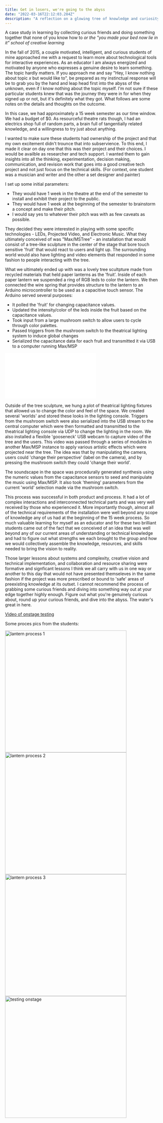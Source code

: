 ```yaml
---
title: Get in losers, we're going to the abyss
date: "2022-03-16T22:12:03.284Z"
description: "A reflection on a glowing tree of knowledge and curiosity"
---
```

A case study in learning by collecting curious friends and doing something together that none of you know how to
*or the "you made your bed now lie in it" school of creative learning*

 In the fall of 2015, a couple motivated, intelligent, and curious students of mine approached me with a request to learn more about technological tools for interactive experiences. As an educator I am always energized and motivated by anyone who expresses a genuine desire to learn something. The topic hardly matters. If you approach me and say "Hey, I know nothing about topic *x* but would like to", be prepared as my instinctual response will be to grab you by the hand and leap head first into the abyss of the unknown, even if I know nothing about the topic myself. I'm not sure if these particular students knew that was the journey they were in for when they signed up or not, but it's definitely what they got. What follows are some notes on the details and thoughts on the outcome. 

 In this case, we had approximately a 15 week semester as our time window. We had a budget of $0. As resourceful theatre rats though, I had an electrics shop full of random parts, a brain full of tangentially related knowledge, and a willingness to try just about anything. 

 I wanted to make sure these students had ownership of the project and that my own excitement didn't trounce that into subservience. To this end, I made it clear on day one that this was their project and their choices. I would be availble as researcher and tech support. I wanted them to gain insights into all the thinking, experimentation, decision making, communication, and revision work that goes into a good creative tech project and not just focus on the technical skills. (For context, one student was a musician and writer and the other a set designer and painter)

 I set up some initial parameters:
 - They would have 1 week in the theatre at the end of the semester to install and exhibit their project to the public.
 - They would have 1 week at the beginning of the semester to brainstorm a concept and make their pitch.
 - I would say yes to whatever their pitch was with as few caveats as possible.

 They decided they were interested in playing with some specific technologies - LEDs, Projected Video, and Electronic Music. What they ultimately conceived of was "Max/MSTree" - an installation that would consist of a tree-like sculpture in the center of the stage that bore touch sensitive 'fruit' that would react to users and light up. The surrounding world would also have lighting and video elements that responded in some fashion to people interacting with the tree.  

 What we ultimately ended up with was a lovely tree scultpture made from recycled materials that held paper lanterns as the 'fruit'. Inside of each paper lantern we suspended a ring of RGB leds to color the lantern. We then connected the wire spring that provides structure to the lantern to an Arduino microcontroller to be used as a capacitive touch sensor. The Arduino served several purposes:
 - It polled the 'fruit' for changing capacitance values.
 - Updated the intensity/color of the leds inside the fruit based on the capacitance values. 
 - Took input from a large mushroom switch to allow users to cycle through color palettes.
 - Passed triggers from the mushroom switch to the theatrical lighting system to induce global changes
 - Serialized the capacitance data for each fruit and transmitted it via USB to a computer running Max/MSP

![breadboard diagram](./BreadboardHookup.pdf)

 Outside of the tree sculpture, we hung a plot of theatrical lighting fixtures that allowed us to change the color and feel of the space. We created several 'worlds' and stored these looks in the lighting console. Triggers from the mushroom switch were also serialized into the USB stream to the central computer which were then formatted and transmitted to the theatrical lighting console via UDP to change the lighting in the room. We also installed a flexible 'gooseneck' USB webcam to capture video of the tree and the users. This video was passed through a series of modules in another Max/MSP instance to apply various artistic effects which were projected near the tree. The idea was that by manipulating the camera, users could 'change their perspective' (label on the camera), and by pressing the mushroom switch they could 'change their world'. 

 The soundscape in the space was procedurally generated synthesis using the numeric values from the capacitance sensors to seed and manipulate the music using Max/MSP. It also took 'theming' parameters from the current 'world' selection made via the mushroom switch. 

 This process was successful in both product and process. It had a lot of complex interactions and interconnected technical parts and was very well received by those who experienced it. More importantly though, almost all of the technical requirements of the installation were well beyond any scope of knowledge any of us had at the beginning of the 15 week process. So much valuable learning for myself as an educator and for these two brilliant students came out of the fact that we conceived of an idea that was well beyond any of our current areas of understanding or technical knowledge and had to figure out what strengths we each brought to the group and how we would collectively assemble the knowledge, resources, and skills needed to bring the vision to reality. 
 
 Those larger lessons about systems and complexity, creative vision and technical implementation, and collaboration and resource sharing were formative and signficant lessons I think we all carry with us in one way or another to this day that would not have presented themseleves in the same fashion if the project was more prescribed or bound to 'safe' areas of preexisting knowledge at its outset. I cannot recommend the process of grabbing some curious friends and diving into something way out at your edge together highly enough. Figure out what you're genuinely curious about, round up your curious friends, and dive into the abyss. The water's great in here. 
 
[Video of onstage testing](./mstree.mov)

Some proces pics from the students:

<img src='./lp1.jpg' width="400px" alt="lantern process 1">
<img src='./lp2.jpg' width="400px" alt="lantern process 2">
<img src='./lp3.jpg' width="400px" alt="lantern process 3">
<img src='./testing.jpg' width="400px" alt="testing onstage">